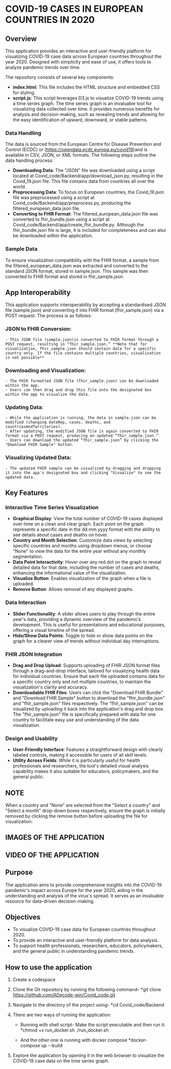 # COVID-19 CASES IN EUROPEAN COUNTRIES IN 2020 


## Overview
This application provides an interactive and user-friendly platform for visualizing COVID-19 case data across European countries throughout the year 2020. Designed with simplicity and ease of use, it offers tools to analyze pandemic trends over time.

The repository consists of several key components:

- **index.html**: This file includes the HTML structure and embedded CSS for styling.
- **script.js**: This script leverages D3.js to visualize COVID-19 trends using a time series graph.
The time series graph is an invaluable tool for visualizing data collected over time. It provides numerous benefits for analysis and decision-making, such as revealing trends and allowing for the easy identification of upward, downward, or stable patterns.

### Data Handling
The data is sourced from the European Centre for Disease Prevention and Control (ECDC) or (https://opendata.ecdc.europa.eu/covid19)and is available in CSV, JSON, or XML formats. The following steps outline the data handling process:

- **Downloading Data**: The "JSON" file was downloaded using a script located at Covid_code/Backend/app/download_json.py, resulting in the Covid_19.json file. This file contains data from countries all over the world.
- **Preprocessing Data**: To focus on European countries, the Covid_19.json file was preprocessed using a script at Covid_code/Backend/app/preprocess.py, producing the filtered_european_data.json file.
- **Converting to FHIR Format**: The filtered_european_data.json file was converted to fhir_bundle.json using a script at Covid_code/Backend/app/create_fhir_bundle.py. Although the fhir_bundle.json file is large, it is included for completeness and can also be downloaded within the application.

### Sample Data
To ensure visualization compatibility with the FHIR format, a sample from the filtered_european_data.json was extracted and converted to the standard JSON format, stored in sample.json. This sample was then converted to FHIR format and stored in fhir_sample.json.

## App Interoperability
This application supports interoperability by accepting a standardised JSON file (sample.json) and converting it into FHIR format (fhir_sample.json) via a POST request. The process is as follows:
### JSON to FHIR Conversion:
    - This JSON file (sample.json)is converted to FHIR format through a POST request, resulting in “fhir_sample.json.” **Note that for visualization, fhir_sample.json should contain data for a specific country only. If the file contains multiple countries, visualization is not possible**
### Downloading and Visualization:
    - The FHIR formatted JSON file (fhir_sample.json) can be downloaded within the app.
    - Users can then drag and drop this file onto the designated box within the app to visualize the data.
### Updating Data:
    - While the application is running, the data in sample.json can be modified (changing dateRep, cases, deaths, and countriesAndTerritories).
    - After updating, the modified JSON file is again converted to FHIR format via a POST request, producing an updated “fhir_sample.json.”
    - Users can download the updated “fhir_sample.json” by clicking the "Download FHIR Sample" button.
### Visualizing Updated Data:
    - The updated FHIR sample can be visualized by dragging and dropping it into the app's designated box and clicking "Visualize" to see the updated data.

## Key Features
### Interactive Time Series Visualization
- **Graphical Display**: View the total number of COVID-19 cases displayed over-time on a clean and clear graph. Each point on the graph represents a specific date in the dd.mm.yyyy format with the ability to see details about cases and deaths on hover.
- **Country and Month Selection**: Customize data views by selecting specific countries and months using dropdown menus, or choose "None" to view the data for the entire year without any monthly segmentation.
- **Data Point Interactivity**: Hover over any red dot on the graph to reveal detailed data for that date, including the number of cases and deaths, enhancing the informational value of the visualization.
- **Visualize Button**: Enables visualization of the graph when a file is uploaded.
- **Remove Button**: Allows removal of any displayed graphs.
### Data Interaction
- **Slider Functionality**: A slider allows users to play through the entire year's data, providing a dynamic overview of the pandemic’s development. This is useful for presentations and educational purposes, offering a visual timeline of the spread.
- **Hide/Show Data Points**: Toggle to hide or show data points on the graph for a clearer view of trends without individual day interruptions.
### FHIR JSON Integration
- **Drag and Drop Upload**: Supports uploading of FHIR JSON format files through a drag-and-drop interface, tailored for visualizing health data for individual countries. Ensure that each file uploaded contains data for a specific country only and not multiple countries, to maintain the visualization's clarity and accuracy.
- **Downloadable FHIR Files**: Users can click the "Download FHIR Bundle" and "Download FHIR Sample" button to download the "fhir_bundle.json" and "fhir_sample.json" files respectively. The "fhir_sample.json" can be visualized by uploading it back into the application's drag and drop box. The "fhir_sample.json" file is specifically prepared with data for one country to facilitate easy use and understanding of the data visualization.
### Design and Usability
- **User-Friendly Interface**: Features a straightforward design with clearly labeled controls, making it accessible for users of all skill levels.
- **Utility Across Fields**: While it is particularly useful for health professionals and researchers, the tool's detailed visual analysis capability makes it also suitable for educators, policymakers, and the general public.
## NOTE
When a country and "None" are selected from the "Select a country" and "Select a month" drop-down boxes respectively, ensure the graph is initially removed by clicking the remove button before uploading the file for visualization.

## IMAGES OF THE APPLICATION

## VIDEO OF THE APPLICATION


## Purpose
The application aims to provide comprehensive insights into the COVID-19 pandemic's impact across Europe for the year 2020, aiding in the understanding and analysis of the virus's spread. It serves as an invaluable resource for data-driven decision-making.

## Objectives
- To visualize COVID-19 case data for European countries throughout 2020.
- To provide an interactive and user-friendly platform for data analysis.
- To support health professionals, researchers, educators, policymakers, and the general public in understanding pandemic trends.

## How to use the application
1.	Create a codespace
2.	Clone the Git repository by running the following command– 
*git clone https://github.com/ADecode-win/Covid_code.git
3.	Navigate to the directory of the project using- 
*cd Covid_code/Backend
4.	There are two ways of running the application:
	- Running with  shell script- Make the script executable and then run it:
*chmod +x run_docker.sh
./run_docker.sh

    - And the other one is running with docker compose
*docker-compose up --build

5.	Explore the application by opening it in the web browser to visualize the COVID-19 case data on the time series graph.

